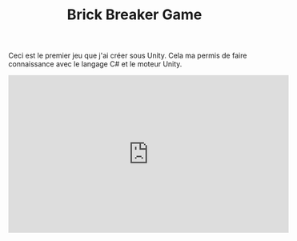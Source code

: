 ﻿---
title: Brick Breaker Game
publishDate: 2023-10-02 00:00:00
img: /nadirniodil.github.io/assets/Brick-breaker.jpg
description: |
 
tags:
  - Level Design
  - Game Developement
  
---
Ceci est le premier jeu que j'ai créer sous Unity. Cela ma permis de faire connaissance avec le langage C# et le moteur Unity.
<iframe width="560" height="315" src="https://www.youtube.com/embed/NdpjiS5zvTQ?si=AQ7Ex_CnTLdcBEEh" title="YouTube video player" frameborder="0" allow="accelerometer; autoplay; clipboard-write; encrypted-media; gyroscope; picture-in-picture; web-share" referrerpolicy="strict-origin-when-cross-origin" allowfullscreen></iframe>
